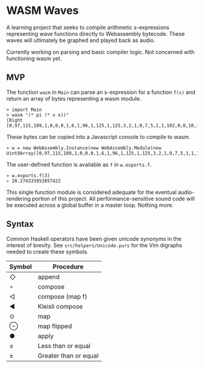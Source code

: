 # WASM Waves

A learning project that seeks to compile arithmetic s-expressions representing wave functions directly to Webassembly bytecode. These waves will ultimately be graphed and played back as audio.

Currently working on parsing and basic compiler logic. Not concerned with functioning wasm yet.

## MVP

The function `wasm` in `Main` can parse an s-expression for a function `f(x)` and return an array of bytes representing a wasm module.

```
> import Main 
> wasm "(* pi (* x x))"
(Right [0,97,115,109,1,0,0,0,1,6,1,96,1,125,1,125,3,2,1,0,7,5,1,1,102,0,0,10,15,1,13,0,67,219,15,73,64,32,0,32,0,148,148,11])
```

These bytes can be copied into a Javascript console to compile to wasm.

```
» w = new WebAssembly.Instance(new WebAssembly.Module(new Uint8Array([0,97,115,109,1,0,0,0,1,6,1,96,1,125,1,125,3,2,1,0,7,5,1,1,102,0,0,10,15,1,13,0,67,219,15,73,64,32,0,32,0,148,148,11])))
```

The user-defined function is available as `f` in `w.exports.f`.

```
» w.exports.f(3)
← 28.274333953857422
```

This single function module is considered adequate for the eventual audio-rendering portion of this project. All performance-sensitive sound code will be executed across a global buffer in a master loop. Nothing more.

## Syntax

Common Haskell operators have been given unicode synonyms in the interest of brevity. See `src/helpers/Unicode.purs` for the Vim digraphs needed to create these symbols.

| Symbol | Procedure            |
|--------|----------------------|
| ◇      | append               |
| ∘      | compose              |
| ◁      | compose (map f)      |
| ◀      | Kleisli compose      |
| ⊙      | map                  |
| ⊖      | map flipped          |
| ●      | apply                |
| ≤      | Less than or equal   |
| ≥      | Greater than or equal|
